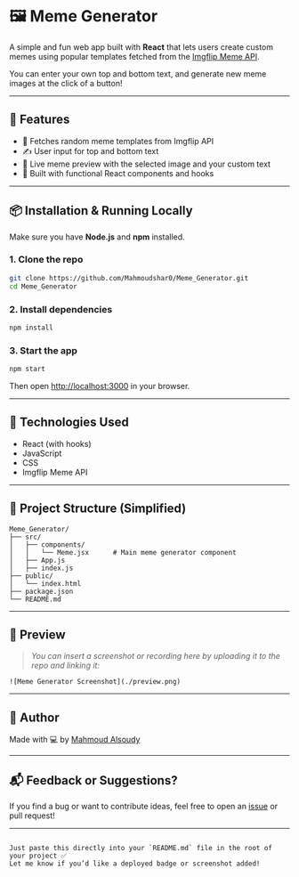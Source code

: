 # 🖼️ Meme Generator

A simple and fun web app built with **React** that lets users create custom memes using popular templates fetched from the [Imgflip Meme API](https://api.imgflip.com/).

You can enter your own top and bottom text, and generate new meme images at the click of a button!

---

## 🚀 Features

- 🔄 Fetches random meme templates from Imgflip API
- ✍️ User input for top and bottom text
- 📸 Live meme preview with the selected image and your custom text
- 🧠 Built with functional React components and hooks

---

## 📦 Installation & Running Locally

Make sure you have **Node.js** and **npm** installed.

### 1. Clone the repo
```bash
git clone https://github.com/Mahmoudshar0/Meme_Generator.git
cd Meme_Generator
```

### 2. Install dependencies
```bash
npm install
```

### 3. Start the app
```bash
npm start
```

Then open [http://localhost:3000](http://localhost:3000) in your browser.

---

## 🧩 Technologies Used

- React (with hooks)
- JavaScript
- CSS
- Imgflip Meme API

---

## 📁 Project Structure (Simplified)

```
Meme_Generator/
├── src/
│   ├── components/
│   │   └── Meme.jsx      # Main meme generator component
│   ├── App.js
│   ├── index.js
├── public/
│   └── index.html
├── package.json
└── README.md
```

---

## 📸 Preview

> _You can insert a screenshot or recording here by uploading it to the repo and linking it:_

```
![Meme Generator Screenshot](./preview.png)
```

---

## 🙌 Author

Made with 💻 by [Mahmoud Alsoudy](https://github.com/Mahmoudshar0)

---

## 📬 Feedback or Suggestions?

If you find a bug or want to contribute ideas, feel free to open an [issue](https://github.com/Mahmoudshar0/Meme_Generator/issues) or pull request!

---

```

Just paste this directly into your `README.md` file in the root of your project ✅  
Let me know if you’d like a deployed badge or screenshot added!
